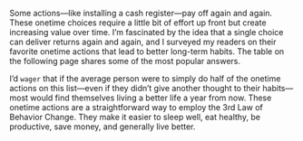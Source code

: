 Some actions—like installing a cash register—pay off again and
again. These onetime choices require a little bit of effort up front but
create increasing value over time. I’m fascinated by the idea that a
single choice can deliver returns again and again, and I surveyed my
readers on their favorite onetime actions that lead to better long-term
habits. The table on the following page shares some of the most
popular answers.

I’d `wager` that if the average person were to simply do half of the
onetime actions on this list—even if they didn’t give another thought to
their habits—most would find themselves living a better life a year
from now. These onetime actions are a straightforward way to employ
the 3rd Law of Behavior Change. They make it easier to sleep well, eat
healthy, be productive, save money, and generally live better.